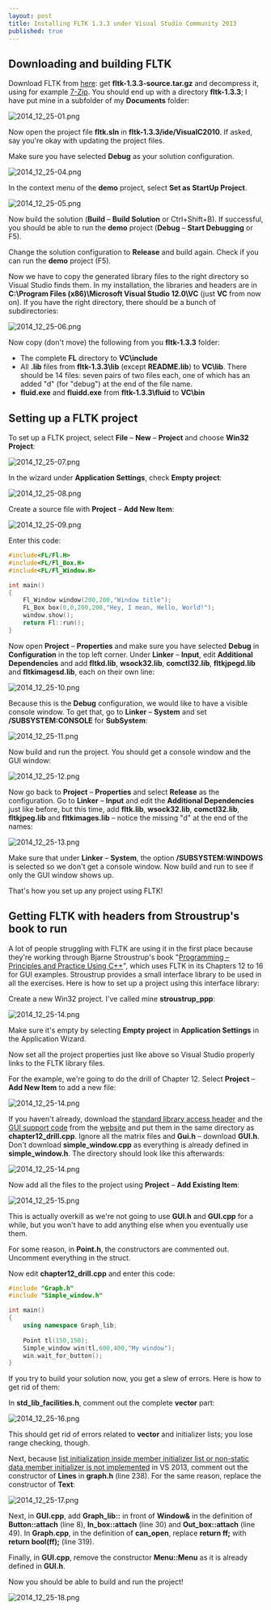 ```yaml
---
layout: post
title: Installing FLTK 1.3.3 under Visual Studio Community 2013
published: true
---
```



## Downloading and building FLTK

Download FLTK from [here](http://www.fltk.org/software.php): get **fltk-1.3.3-source.tar.gz** and decompress it, using for example [7-Zip](http://www.7-zip.org). You should end up with a directory **fltk-1.3.3**; I have put mine in a subfolder of my **Documents** folder:

![2014_12_25-01.png](/images/2014_12_25-01.png)

Now open the project file **fltk.sln** in **fltk-1.3.3/ide/VisualC2010**. If asked, say you're okay with updating the project files.

Make sure you have selected **Debug** as your solution configuration.

![2014_12_25-04.png](/images/2014_12_25-02.png)

In the context menu of the **demo** project, select **Set as StartUp Project**.

![2014_12_25-05.png](/images/2014_12_25-03.png)

Now build the solution (**Build** – **Build Solution** or Ctrl+Shift+B). If successful, you should be able to run the **demo** project (**Debug** – **Start Debugging** or F5).

Change the solution configuration to **Release** and build again. Check if you can run the **demo** project (F5).

Now we have to copy the generated library files to the right directory so Visual Studio finds them. In my installation, the libraries and headers are in **C:\Program Files (x86)\Microsoft Visual Studio 12.0\VC** (just **VC** from now on). If you have the right directory, there should be a bunch of subdirectories:

![2014_12_25-06.png](/images/2014_12_25-04.png)

Now copy (don't move) the following from you **fltk-1.3.3** folder:

* The complete **FL** directory to **VC\include**
* All **.lib** files from **fltk-1.3.3\lib** (except **README.lib**) to **VC\lib**. There should be 14 files: seven pairs of two files each, one of which has an added "d" (for "debug") at the end of the file name.
* **fluid.exe** and **fluidd.exe** from **fltk-1.3.3\fluid** to **VC\bin**

## Setting up a FLTK project

To set up a FLTK project, select **File** – **New** – **Project** and choose **Win32 Project**:

![2014_12_25-07.png](/images/2014_12_25-05.png)

In the wizard under **Application Settings**, check **Empty project**:

![2014_12_25-08.png](/images/2014_12_25-06.png)

Create a source file with **Project** – **Add New Item**:

![2014_12_25-09.png](/images/2014_12_25-07.png)

Enter this code:

```cpp
#include<FL/Fl.H>
#include<FL/Fl_Box.H>
#include<FL/Fl_Window.H>

int main()
{
	Fl_Window window(200,200,"Window title");
    FL_Box box(0,0,200,200,"Hey, I mean, Hello, World!");
    window.show();
    return Fl::run();
}
```

Now open **Project** – **Properties** and make sure you have selected **Debug** in **Configuration** in the top left corner. Under **Linker** – **Input**, edit **Additional Dependencies** and add **fltkd.lib**, **wsock32.lib**, **comctl32.lib**, **fltkjpegd.lib** and **fltkimagesd.lib**, each on their own line:

![2014_12_25-10.png](/images/2014_12_25-08.png)

Because this is the **Debug** configuration, we would like to have a visible console window. To get that, go to **Linker** – **System** and set **/SUBSYSTEM:CONSOLE** for **SubSystem**:

![2014_12_25-11.png](/images/2014_12_25-09.png)

Now build and run the project. You should get a console window and the GUI window:

![2014_12_25-12.png](/images/2014_12_25-10.png)

Now go back to **Project** – **Properties** and select **Release** as the configuration. Go to **Linker** – **Input** and edit the **Additional Dependencies** just like before, but this time, add **fltk.lib**, **wsock32.lib**, **comctl32.lib**, **fltkjpeg.lib** and **fltkimages.lib** – notice the missing "d" at the end of the names:

![2014_12_25-13.png](/images/2014_12_25-11.png)

Make sure that under **Linker** – **System**, the option **/SUBSYSTEM:WINDOWS** is selected so we don't get a console window. Now build and run to see if only the GUI window shows up.

That's how you set up any project using FLTK!

## Getting FLTK with headers from Stroustrup's book to run

A lot of people struggling with FLTK are using it in the first place because they're working through Bjarne Stroustrup's book "[Programming – Principles and Practice Using C++](http://www.stroustrup.com/Programming/)", which uses FLTK in its Chapters 12 to 16 for GUI examples. Stroustrup provides a small interface library to be used in all the exercises. Here is how to set up a project using this interface library:

Create a new Win32 project. I've called mine **stroustrup_ppp**:

![2014_12_25-14.png](/images/2014_12_25-12.png)

Make sure it's empty by selecting **Empty project** in **Application Settings** in the Application Wizard.

Now set all the project properties just like above so Visual Studio properly links to the FLTK library files.

For the example, we're going to do the drill of Chapter 12. Select **Project** – **Add New Item** to add a new file:

![2014_12_25-14.png](/images/2014_12_25-13.png)

If you haven't already, download the [standard library access header](http://www.stroustrup.com/Programming/PPP2code/std_lib_facilities.h) and the [GUI support code](http://www.stroustrup.com/Programming/PPP2code/) from the [website](http://www.stroustrup.com/Programming/) and put them in the same directory as **chapter12_drill.cpp**. Ignore all the matrix files and **Gui.h** – download **GUI.h**. Don't download **simple_window.cpp** as everything is already defined in **simple_window.h**. The directory should look like this afterwards:

![2014_12_25-14.png](/images/2014_12_25-14.png)

Now add all the files to the project using **Project** – **Add Existing Item**:

![2014_12_25-15.png](/images/2014_12_25-15.png)

This is actually overkill as we're not going to use **GUI.h** and **GUI.cpp** for a while, but you won't have to add anything else when you eventually use them.

For some reason, in **Point.h**, the constructors are commented out. Uncomment everything in the struct.

Now edit **chapter12_drill.cpp** and enter this code:

```cpp
#include "Graph.h"
#include "Simple_window.h"

int main()
{
	using namespace Graph_lib;
    
    Point tl(150,150);
    Simple_window win(tl,600,400,"My window");
    win.wait_for_button();
}
```

If you try to build your solution now, you get a slew of errors. Here is how to get rid of them:

In **std\_lib\_facilities.h**, comment out the complete **vector** part:

![2014_12_25-16.png](/images/2014_12_25-16.png)

This should get rid of errors related to **vector** and initializer lists; you lose range checking, though.

Next, because [list initialization inside member initializer list or non-static data member initializer is not implemented](http://msdn.microsoft.com/en-us/library/dn793970.aspx) in VS 2013, comment out the constructor of **Lines** in **graph.h** (line 238). For the same reason, replace the constructor of **Text**:

![2014_12_25-17.png](/images/2014_12_25-17.png)

Next, in **GUI.cpp**, add **Graph_lib::** in front of **Window&** in the definition of **Button::attach** (line 8), **In_box::attach** (line 30) and **Out_box::attach** (line 49). In **Graph.cpp**, in the definition of **can_open**, replace **return ff;** with **return bool(ff);** (line 319).

Finally, in **GUI.cpp**, remove the constructor **Menu::Menu** as it is already defined in **GUI.h**.

Now you should be able to build and run the project!

![2014_12_25-18.png](/images/2014_12_25-18.png)